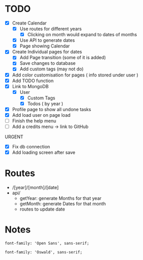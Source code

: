 # TODO

- [x] Create Calendar
  - [x] Use routes for different years
    - [x] Clicking on month would expand to dates of months
  - [x] Use API to generate dates
  - [x] Page showing Calendar
- [x] Create Individual pages for dates
  - [x] Add Page transition (some of it is added)
  - [x] Save changes to database
  - [x] Add custom tags (may not do)
- [x] Add color customisation for pages ( info stored under user )
- [x] Add TODO function
- [x] Link to MongoDB
  - [x] User
    - [x] Custom Tags
    - [x] Todos ( by year )
- [x] Profile page to show all undone tasks
- [x] Add load user on page load
- [ ] Finish the help menu
- [ ] Add a credits menu -> link to GitHub

URGENT

- [x] Fix db connection
- [x] Add loading screen after save

# Routes

- /[year]/[month]/[date]
- api/
  - getYear: generate Months for that year
  - getMonth: generate Dates for that month
  - routes to update date

# Notes

    font-family: 'Open Sans', sans-serif;

    font-family: 'Oswald', sans-serif;
